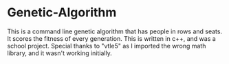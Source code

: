 # Genetic-Algorithm
This is a command line genetic algorithm that has people in rows and seats. It scores the fitness of every generation.
This is written in c++, and was a school project. Special thanks to "vtle5" as I imported the wrong math library, and it wasn't working initially.
